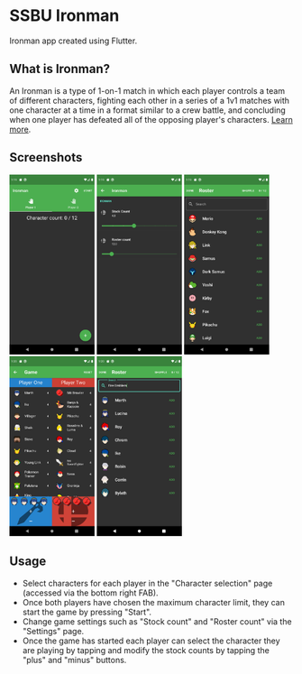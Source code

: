 # SSBU Ironman
Ironman app created using Flutter.

## What is Ironman?
An Ironman is a type of 1-on-1 match in which each player controls a team of different characters, fighting each other in a series of a 1v1 matches with one character at a time in a format similar to a crew battle, and concluding when one player has defeated all of the opposing player's characters. [Learn more](https://www.ssbwiki.com/Ironman).

## Screenshots
<img src="https://raw.githubusercontent.com/ConnorLee2/SSB-Ironman/master/docs/screenshots/Screenshot_1615641581.png" width=30% height=30%> <img src="https://raw.githubusercontent.com/ConnorLee2/SSB-Ironman/master/docs/screenshots/Screenshot_1615641586.png" width=30% height=30%> <img src="https://raw.githubusercontent.com/ConnorLee2/SSB-Ironman/master/docs/screenshots/Screenshot_1615641591.png" width=30% height=30%>
<img src="https://raw.githubusercontent.com/ConnorLee2/SSB-Ironman/master/docs/screenshots/Screenshot_1615641619.png" width=30% height=30%>
<img src="https://raw.githubusercontent.com/ConnorLee2/SSB-Ironman/master/docs/screenshots/Screenshot_1615641605.png" width=30% height=30%>

## Usage
* Select characters for each player in the "Character selection" page (accessed via the bottom right FAB).
* Once both players have chosen the maximum character limit, they can start the game by pressing "Start".
* Change game settings such as "Stock count" and "Roster count" via the "Settings" page.
* Once the game has started each player can select the character they are playing by tapping and modify the stock counts by tapping the "plus" and "minus" buttons.
